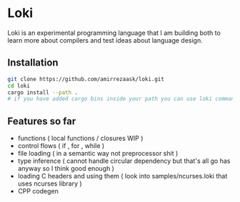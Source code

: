 # Loki
Loki is an experimental programming language that I am building both to learn more about compilers and test ideas about language design.

## Installation

```bash
git clone https://github.com/amirrezaask/loki.git
cd loki
cargo install --path .
# if you have added cargo bins inside your path you can use loki command.
```

## Features so far
- functions ( local functions / closures WIP )
- control flows ( if , for , while )
- file loading ( in a semantic way not preprocessor shit )
- type inference ( cannot handle circular dependency but that's all go has anyway so I think good enough )
- loading C headers and using them ( look into samples/ncurses.loki that uses ncurses library )
- CPP codegen

